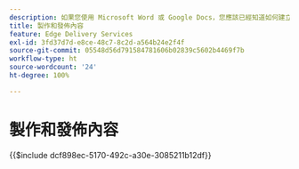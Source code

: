 ```yaml
---
description: 如果您使用 Microsoft Word 或 Google Docs，您應該已經知道如何建立內容。
title: 製作和發佈內容
feature: Edge Delivery Services
exl-id: 3fd37d7d-e8ce-48c7-8c2d-a564b24e2f4f
source-git-commit: 05548d56d791584781606b02839c5602b4469f7b
workflow-type: ht
source-wordcount: '24'
ht-degree: 100%

---
```


# 製作和發佈內容

{{$include dcf898ec-5170-492c-a30e-3085211b12df}}

